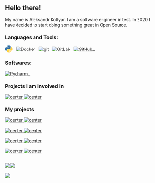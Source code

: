 ## Hello there! 

My name is Aleksandr Kotlyar. I am a software engineer in test. In 2020 I have decided to start doing something great in Open Source.

### Languages and Tools:
<a style="text-decoration:none" href="https://www.python.org" target="_blank"><img align="center" alt="Python" width="24px" src="https://github.com/Aakarsh-B/trying-repos/blob/master/python-5.svg?raw=true"/>&nbsp;&nbsp;</a>
<a href="https://www.docker.com/" target="_blank" style="text-decoration:none"><img align="center" alt="Docker" width="31px" src="https://cdn4.iconfinder.com/data/icons/logos-and-brands/512/97_Docker_logo_logos-512.png"/>&nbsp;&nbsp;</a>
<a href="https://git-scm.com/" target="_blank" style="text-decoration:none"><img align="center" alt="git" width="23px" src="https://www.vectorlogo.zone/logos/git-scm/git-scm-icon.svg" />&nbsp;&nbsp;</a>
<a href="https://gitlab.com/aleksandr-kotlyar" target="_blank" style="text-decoration:none" ><img align="center" alt="GitLab" width="30px" src="https://images.ctfassets.net/xz1dnu24egyd/1IRkfXmxo8VP2RAE5jiS1Q/ea2086675d87911b0ce2d34c354b3711/gitlab-logo-500.png" />&nbsp;&nbsp;</a>
<a href="https://github.com/aleksandr-kotlyar" target="_blank"><img align="center" alt="GitHub" width="36px" src="https://www.iconninja.com/files/604/580/1001/github-development-code-coding-program-programming-icon.svg" />&nbsp;&nbsp;</a>
<br />

### Softwares:
<a href="https://www.jetbrains.com/pycharm/" target="_blank"> <img align="center" alt="Pycharm" width="26px" src="https://upload.wikimedia.org/wikipedia/commons/1/1d/PyCharm_Icon.svg" />&nbsp;&nbsp;</a>
<br />

### Projects I am involved in
<a href="https://github.com/yashaka/selene">
<img align="top" alt="center" src="https://github-readme-stats.vercel.app/api/pin/?username=yashaka&repo=selene&show_owner=1&theme=solarized-light" />
</a>
<a href="https://github.com/SergeyPirogov/webdriver_manager">
<img align="top" alt="center" src="https://github-readme-stats.vercel.app/api/pin/?username=SergeyPirogov&repo=webdriver_manager&show_owner=1&theme=solarized-light" />
</a>
<br />

### My projects
<a href="https://github.com/aleksandr-kotlyar/pytest-rocketchat">
<img align="top" alt="center" src="https://github-readme-stats.vercel.app/api/pin/?username=aleksandr-kotlyar&repo=pytest-rocketchat&theme=default" />
</a>
<a href="https://github.com/aleksandr-kotlyar/allure-report-attachments-cleaner">
<img align="top" alt="center" src="https://github-readme-stats.vercel.app/api/pin/?username=aleksandr-kotlyar&repo=allure-report-attachments-cleaner&theme=default" />
<br />
<br />
<a href="https://github.com/aleksandr-kotlyar/gitlab-allure-history">
<img align="top" alt="center" src="https://github-readme-stats.vercel.app/api/pin/?username=aleksandr-kotlyar&repo=gitlab-allure-history&theme=default" />
</a>
<a href="https://github.com/aleksandr-kotlyar/python_and_gitlab">
<img align="top" alt="center" src="https://github-readme-stats.vercel.app/api/pin/?username=aleksandr-kotlyar&repo=python_and_gitlab&theme=default" />
</a>
<br />
<br />


</a>
<a href="https://github.com/aleksandr-kotlyar/local-allure-history-trends-bash">
<img align="top" alt="center" src="https://github-readme-stats.vercel.app/api/pin/?username=aleksandr-kotlyar&repo=local-allure-history-trends-bash&theme=default" />
</a>
<a href="https://github.com/aleksandr-kotlyar/bash-pull-git-components">
<img align="top" alt="center" src="https://github-readme-stats.vercel.app/api/pin/?username=aleksandr-kotlyar&repo=bash-pull-git-components&theme=default" />
</a>
<br />
<br />


<a href="https://github.com/aleksandr-kotlyar/python-gitlabci-selenium">
<img align="top" alt="center" src="https://github-readme-stats.vercel.app/api/pin/?username=aleksandr-kotlyar&repo=python-gitlabci-selenium&theme=default" />
</a>
<a href="https://github.com/aleksandr-kotlyar/java-automation-template">
<img align="top" alt="center" src="https://github-readme-stats.vercel.app/api/pin/?username=aleksandr-kotlyar&repo=java-automation-template&theme=default" />
</a>
<br />
<br />

<a><img height="137px" src="https://github-readme-stats.vercel.app/api?username=aleksandr-kotlyar&count_private=true&show_icons=true&line_height=21&&theme=default"/><!-- wi*quL3fcV --><img height="137px" src="https://github-readme-stats.vercel.app/api/top-langs/?username=aleksandr-kotlyar&hide=html&hide_title=true&hide_border=true&layout=compact&langs_count=6&exclude_repo=comp426,Redventures-Movie-Quotes&text_color=000&icon_color=fff&theme=default" /></a>

<img src="https://visitor-badge.laobi.icu/badge?page_id=aleksandr-kotlyar"/>       
